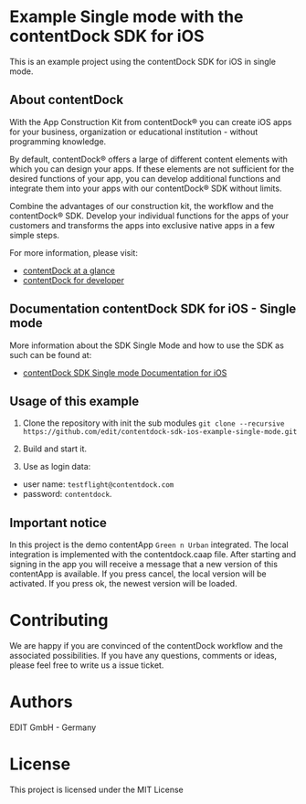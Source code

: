 #  Example Single mode with the contentDock SDK for iOS 

This is an example project using the contentDock SDK for iOS in single mode.

## About contentDock
With the App Construction Kit from contentDock® you can create iOS apps for your business, organization or educational institution - without programming knowledge. 

By default, contentDock® offers a large of different content elements with which you can design your apps.
If these elements are not sufficient for the desired functions of your app, you can develop additional functions and integrate them into your apps with our contentDock® SDK without limits.

Combine the advantages of our construction kit, the workflow and the contentDock® SDK.
Develop your individual functions for the apps of your customers and transforms the apps into exclusive native apps in a few simple steps. 

For more information, please visit:
* [contentDock at a glance](https://www.contentdock.com/en)
* [contentDock for developer](https://www.contentdock.com/en/for-developer)

## Documentation contentDock SDK for iOS - Single mode
More information about the SDK Single Mode and how to use the SDK as such can be found at:

* [contentDock SDK Single mode Documentation for iOS ](https://www.contentdock.com/en/documentation/sdk-ios/single-mode)


## Usage of this example

1. Clone the repository with init the sub modules
`git clone --recursive https://github.com/edit/contentdock-sdk-ios-example-single-mode.git`

2. Build and start it.

3. Use as login data: 

* user name: `testflight@contentdock.com` 
* password: `contentdock`.


## Important notice
In this project is the demo contentApp `Green n Urban` integrated.  The local integration is implemented with the contentdock.caap file. After starting and signing in the app you will receive a message that a new version of this contentApp is available. If you press cancel, the local version will be activated. If you press ok, the newest version will be loaded.

# Contributing
We are happy if you are convinced of the contentDock workflow and the associated possibilities. If you have any questions, comments or ideas, please feel free to write us a issue ticket.


# Authors
EDIT GmbH - Germany 


# License
This project is licensed under the MIT License
